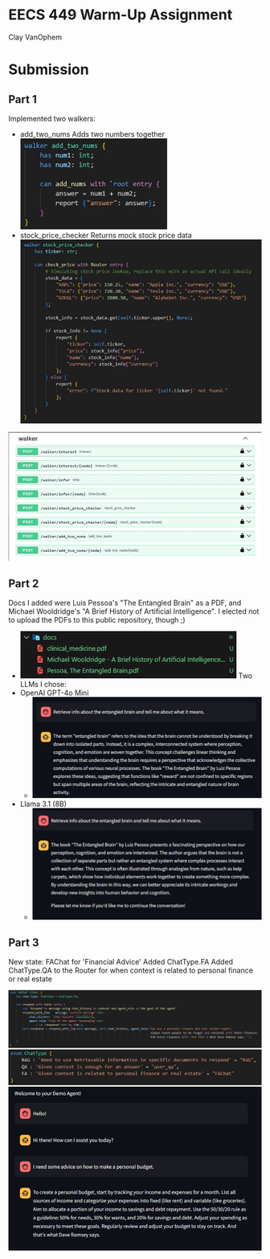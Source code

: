 # EECS 449 Warm-Up Assignment
Clay VanOphem

# Submission
## Part 1
Implemented two walkers: 
- add_two_nums
Adds two numbers together
![Image of Walker Code](/img/walker_two.jpg?raw=true "Code")
- stock_price_checker
Returns mock stock price data
![Image of Walker Code](/img/walker_stock.jpg?raw=true "Code")

![Swagger](/img/449-new-walkers-swagger.jpg)

## Part 2
Docs I added were Luis Pessoa's "The Entangled Brain" as a PDF, and Michael Wooldridge's "A Brief History of Artificial Intelligence". I elected not to upload the PDFs to this public repository, though ;)
- ![Image of Docs folder](/img/RAG-docs.png)
Two LLMs I chose:
- OpenAI GPT-4o Mini
    - ![Image of 4o Mini output](/img/RAG-4o-mini.jpg)
- Llama 3.1 (8B)
    - ![Image of Llama 3.1 output](/img/RAG-Llama3-1.jpg)

## Part 3
New state: FAChat for 'Financial Advice'
Added ChatType.FA
Added ChatType.QA to the Router for when context is related to personal finance or real estate

![Image of new chattype](/img/449-FAChat-code.jpg)
![Image of new chat in classifier](/img/449-Chat-Classifier-Code.jpg)
![Image testing the new chat](/img/449-FA_chat.jpg)